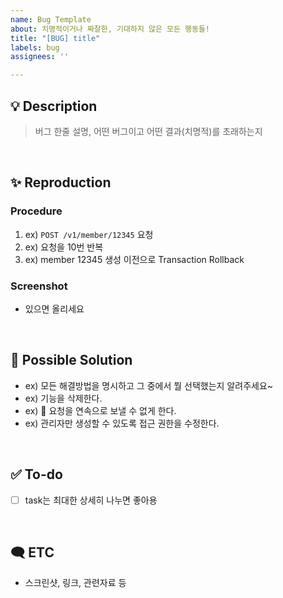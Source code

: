 ```yaml
---
name: Bug Template
about: 치명적이거나 짜잘한, 기대하지 않은 모든 행동들!
title: "[BUG] title"
labels: bug
assignees: ''

---
```


## 💡 Description
> 버그 한줄 설명, 어떤 버그이고 어떤 결과(치명적)를 초래하는지

<br/>



## ✨ Reproduction
### Procedure
1. ex) `POST /v1/member/12345` 요청
2. ex) 요청을 10번 반복
3. ex) member 12345 생성 이전으로 Transaction Rollback

### Screenshot
- 있으면 올리세요

<br/>



## 🤔 Possible Solution
- ex) 모든 해결방법을 명시하고 그 중에서 뭘 선택했는지 알려주세요~
- ex) 기능을 삭제한다.
- ex) 🎉 요청을 연속으로 보낼 수 없게 한다. 
- ex) 관리자만 생성할 수 있도록 접근 권한을 수정한다.

<br/>



## ✅ To-do
- [ ] task는 최대한 상세히 나누면 좋아용

<br/>



## 🗨️ ETC
- 스크린샷, 링크, 관련자료 등

<br/>
